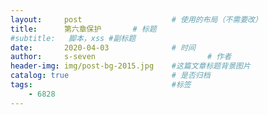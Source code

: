```yaml
---
layout:     post   				    # 使用的布局（不需要改）
title:      第六章保护		# 标题 
#subtitle:   脚本，xss #副标题
date:       2020-04-03 				# 时间
author:     s-seven 						# 作者
header-img: img/post-bg-2015.jpg 	#这篇文章标题背景图片
catalog: true 						# 是否归档
tags:								#标签
    - 6828
---
```

